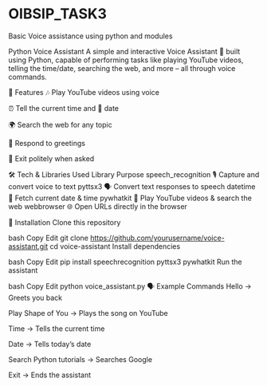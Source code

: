 # OIBSIP_TASK3
Basic Voice assistance using python and modules 

 Python Voice Assistant
A simple and interactive Voice Assistant 🤖 built using Python, capable of performing tasks like playing YouTube videos, telling the time/date, searching the web, and more – all through voice commands.

🚀 Features
🎶 Play YouTube videos using voice

⏰ Tell the current time and 📅 date

🌍 Search the web for any topic

💬 Respond to greetings

👋 Exit politely when asked

🛠 Tech & Libraries Used
Library	Purpose
speech_recognition 🎙	Capture and convert voice to text
pyttsx3 🗣	Convert text responses to speech
datetime 📅	Fetch current date & time
pywhatkit 🎵	Play YouTube videos & search the web
webbrowser 🌐	Open URLs directly in the browser

📂 Installation
Clone this repository

bash
Copy
Edit
git clone https://github.com/yourusername/voice-assistant.git
cd voice-assistant
Install dependencies

bash
Copy
Edit
pip install speechrecognition pyttsx3 pywhatkit
Run the assistant

bash
Copy
Edit
python voice_assistant.py
🗣 Example Commands
Hello → Greets you back

Play Shape of You → Plays the song on YouTube

Time → Tells the current time

Date → Tells today’s date

Search Python tutorials → Searches Google

Exit → Ends the assistant
